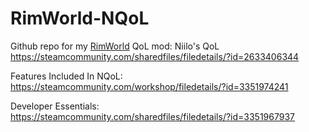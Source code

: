 # RimWorld-NQoL
Github repo for my [RimWorld](https://steamcommunity.com/app/294100) QoL mod: Niilo's QoL      
https://steamcommunity.com/sharedfiles/filedetails/?id=2633406344

Features Included In NQoL:  
https://steamcommunity.com/workshop/filedetails/?id=3351974241

Developer Essentials:  
https://steamcommunity.com/sharedfiles/filedetails/?id=3351967937
